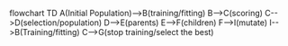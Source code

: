 flowchart TD
    A(Initial Population)-->B(training/fitting)
    B-->C(scoring)
    C-->D(selection/population)
    D-->E(parents)
    E-->F(children)
    F-->I(mutate)
    I-->B(Training/fitting)
    C-->G(stop training/select the best)

